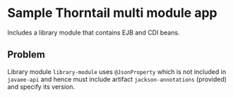 # Sample Thorntail multi module app

Includes a library module that contains EJB and CDI beans.

## Problem

Library module `library-module` uses `@JsonProperty` which is not included in `javaee-api` and hence must include artifact `jackson-annotations` (provided) and specify its version.

